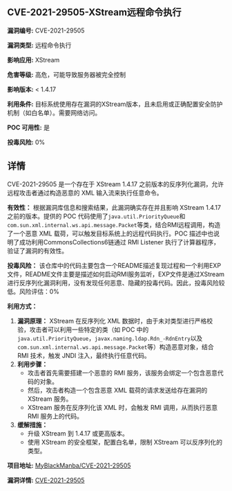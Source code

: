 ## CVE-2021-29505-XStream远程命令执行

**漏洞编号:** CVE-2021-29505

**漏洞类型:** 远程命令执行

**影响应用:** XStream

**危害等级:** 高危，可能导致服务器被完全控制

**影响版本:** < 1.4.17

**利用条件:** 目标系统使用存在漏洞的XStream版本，且未启用或正确配置安全防护机制（如白名单）。需要网络访问。

**POC 可用性:** 是

**投毒风险:** 0%

## 详情

CVE-2021-29505 是一个存在于 XStream 1.4.17 之前版本的反序列化漏洞，允许远程攻击者通过构造恶意的 XML 输入流来执行任意命令。 

**有效性：**
根据漏洞库信息和搜索结果，此漏洞确实存在并且影响 XStream 1.4.17 之前的版本。提供的 POC 代码使用了`java.util.PriorityQueue`和`com.sun.xml.internal.ws.api.message.Packet`等类，结合RMI远程调用，构造了一个恶意 XML 载荷，可以触发目标系统上的远程代码执行。POC 描述中也说明了成功利用CommonsCollections6链通过 RMI Listener 执行了计算器程序，验证了漏洞的有效性。

**投毒风险：**
该仓库中的代码主要包含一个README描述复现过程和一个利用EXP文件，README文件主要是描述如何启动RMI服务监听，EXP文件是通过XStream进行反序列化漏洞利用，没有发现任何恶意、隐藏的投毒代码。因此，投毒风险较低。风险评估：0%

**利用方式：**
1.  **漏洞原理：** XStream 在反序列化 XML 数据时，由于未对类型进行严格校验，攻击者可以利用一些特定的类（如 POC 中的`java.util.PriorityQueue`，`javax.naming.ldap.Rdn_-RdnEntry`以及`com.sun.xml.internal.ws.api.message.Packet`等）构造恶意对象，结合 RMI 技术，触发 JNDI 注入，最终执行任意代码。
2.  **利用步骤：**
    *   攻击者首先需要搭建一个恶意的 RMI 服务，该服务会绑定一个包含恶意代码的对象。
    *   然后，攻击者构造一个包含恶意 XML 载荷的请求发送给存在漏洞的 XStream 服务。
    *   XStream 服务在反序列化该 XML 时，会触发 RMI 调用，从而执行恶意 RMI 服务上的代码。
3.  **缓解措施：**
    *   升级 XStream 到 1.4.17 或更高版本。
    *   使用 XStream 的安全框架，配置白名单，限制 XStream 可以反序列化的类型。

**项目地址:** [MyBlackManba/CVE-2021-29505](https://github.com/MyBlackManba/CVE-2021-29505)

**漏洞详情:** [CVE-2021-29505](https://nvd.nist.gov/vuln/detail/CVE-2021-29505)